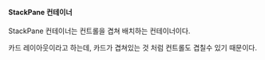 #### StackPane 컨테이너

StackPane 컨테이너는 컨트롤을 겹쳐 배치하는 컨테이너이다.

카드 레이아웃이라고 하는데, 카드가 겹쳐있는 것 처럼 컨트롤도 겹칠수 있기 때문이다.
